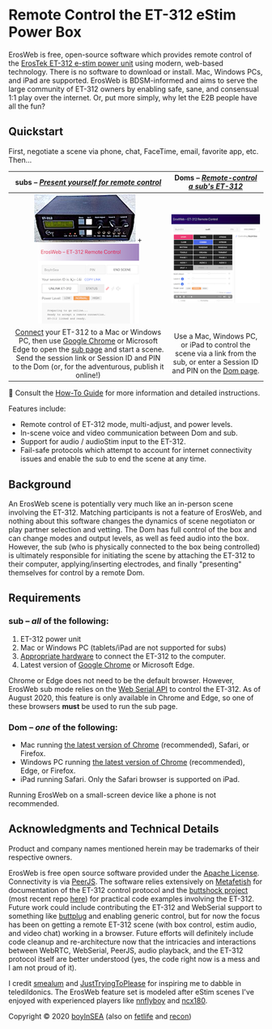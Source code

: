 # Remote Control the ET-312 eStim Power Box

ErosWeb is free, open-source software which provides remote control of the [ErosTek ET-312 e-stim power unit](https://erostek.com/products/et312b-digital-power-unit) using modern, web-based technology.  There is no software to download or install.  Mac, Windows PCs, and iPad are supported.  ErosWeb is BDSM-informed and aims to serve the large community of ET-312 owners by enabling safe, sane, and consensual 1:1 play over the internet.  Or, put more simply, why let the E2B people have all the fun?

## Quickstart
First, negotiate a scene via phone, chat, FaceTime, email, favorite app, etc.  Then...

|subs – [*Present yourself for remote control*](/sub.html)|Doms – [*Remote-control a sub's ET-312*](/Dom.html)|
|:--:|:--:|
|![ET-312](/assets/et312.jpg) + ![sub mode](/assets/sub-image.png)|![Dom mode](/assets/Dom-image.png)|
|[Connect][connect] your ET-312 to a Mac or Windows PC, then use [Google Chrome][chrome] or Microsoft Edge to open the [sub page](/sub.html) and start a scene.  Send the session link or Session ID and PIN to the Dom (or, for the adventurous, publish it online!)|Use a Mac, Windows PC, or iPad to control the scene via a link from the sub, or enter a Session ID and PIN on the [Dom page](/Dom.html).|

&#x1F4D8; Consult the [How-To Guide](/ErosWeb/documentation.html) for more information and detailed instructions.

Features include:
* Remote control of ET-312 mode, multi-adjust, and power levels.
* In-scene voice and video communication between Dom and sub.
* Support for audio / audioStim input to the ET-312.
* Fail-safe protocols which attempt to account for internet connectivity issues and enable the sub to end the scene at any time.

## Background
An ErosWeb scene is potentially very much like an in-person scene involving the ET-312.  Matching participants is not a feature of ErosWeb, and nothing about this software changes the dynamics of scene negotiaton or play partner selection and vetting.  The Dom has full control of the box and can change modes and output levels, as well as feed audio into the box.  However, the sub (who is physically connected to the box being controlled) is ultimately responsible for initiating the scene by attaching the ET-312 to their computer, applying/inserting electrodes, and finally "presenting" themselves for control by a remote Dom.

## Requirements

### **sub** – _all_ of the following:
1. ET-312 power unit
2. Mac or Windows PC (tablets/iPad are not supported for subs)
3. [Appropriate hardware][connect] to connect the ET-312 to the computer.
4. Latest version of [Google Chrome][chrome] or Microsoft Edge.

Chrome or Edge does not need to be the default browser.  However, ErosWeb sub mode relies on the [Web Serial API](https://github.com/WICG/serial/blob/gh-pages/EXPLAINER.md) to control the ET-312.  As of August 2020, this feature is only available in Chrome and Edge, so one of these browsers **must** be used to run the sub page.

### **Dom** – _one_ of the following:
* Mac running [the latest version of Chrome][chrome] (recommended), Safari, or Firefox.
* Windows PC running [the latest version of Chrome][chrome] (recommended), Edge, or Firefox.
* iPad running Safari.  Only the Safari browser is supported on iPad.

Running ErosWeb on a small-screen device like a phone is not recommended.

## Acknowledgments and Technical Details

Product and company names mentioned herein may be trademarks of their respective owners.

ErosWeb is free open source software provided under the [Apache License](http://www.apache.org/licenses/LICENSE-2.0).  Connectivity is via [PeerJS](https://peerjs.com).  The software relies extensively on [Metafetish](https://stpihkal.docs.buttplug.io/hardware/erostek-et312b.html) for documentation of the ET-312 control protocol and the [buttshock project](https://github.com/buttshock) (most recent repo [here](https://github.com/nannook206/buttshock-py)) for practical code examples involving the ET-312.  Future work could include contributing the ET-312 and WebSerial support to something like [buttplug](https://https://buttplug.io/) and enabling generic control, but for now the focus has been on getting a remote ET-312 scene (with box control, estim audio, and video chat) working in a browser.  Future efforts will definitely include code cleanup and re-architecture now that the intricacies and interactions between WebRTC, WebSerial, PeerJS, audio playback, and the ET-312 protocol itself are better understood (yes, the code right now is a mess and I am not proud of it).

I credit [smealum](https://www.youtube.com/watch?v=CsQ2VWEfduM) and [JustTryingToPlease](https://www.recon.com/JustTryingToPlease) for inspiring me to dabble in teledildonics.  The ErosWeb feature set is modeled after eStim scenes I've enjoyed with experienced players like [nnflyboy]( https://www.recon.com/nnflyboy) and [ncx180](https://www.recon.com/ncx180).

Copyright &#169; 2020 [boyInSEA](mailto:boyinsea59@yahoo.com) (also on [fetlife](https://fetlife.com/users/763523) and [recon](https://www.recon.com/boyinsea))

[chrome]: https://www.google.com/chrome/
[connect]: /ErosWeb/documentation.html#physically-connecting-the-et-312

